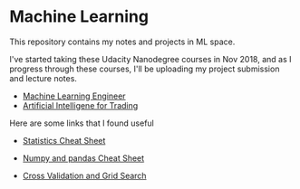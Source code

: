 # Machine Learning

This repository contains my notes and projects in ML space. 

I've started taking these Udacity Nanodegree courses in Nov 2018, and as I progress through these courses, I'll be uploading my project submission and lecture notes.

* [Machine Learning Engineer](https://www.udacity.com/course/machine-learning-engineer-nanodegree--nd009t)
* [Artificial Intelligene for Trading](https://www.udacity.com/course/ai-for-trading--nd880)

Here are some links that I found useful

* [Statistics Cheat Sheet](https://www.lexjansen.com/phuse/2006/ss/SS02.pdf)
* [Numpy and pandas Cheat Sheet](https://github.com/jessicayung/data-analyst-nd/blob/master/2-intro-to-data-analysis/numpy_pandas_cheatsheet.pdf)


* [Cross Validation and Grid Search](https://stackabuse.com/cross-validation-and-grid-search-for-model-selection-in-python/)